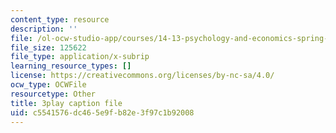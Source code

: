 ```yaml
---
content_type: resource
description: ''
file: /ol-ocw-studio-app/courses/14-13-psychology-and-economics-spring-2020/c5541576dc465e9fb82e3f97c1b92008_UbRlSqmN4uM.vtt
file_size: 125622
file_type: application/x-subrip
learning_resource_types: []
license: https://creativecommons.org/licenses/by-nc-sa/4.0/
ocw_type: OCWFile
resourcetype: Other
title: 3play caption file
uid: c5541576-dc46-5e9f-b82e-3f97c1b92008
---
```

